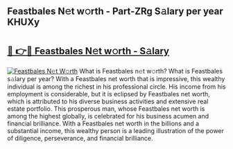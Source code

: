 ## Feastbales N𝚎t w𝚘rth - Part-ZRg S𝚊lary per year KHUXy

# <h2><a href="http://gc1rxub.nevu.top/?p=Feastbales">🔗 👉🔴 Feastbales N𝚎t w𝚘rth - S𝚊lary</a></h2>

[![Feastbales N𝚎t W𝚘rth](https://i.imgur.com/Oavwk0R.jpeg)](http://gc1rxub.nevu.top/?p=Feastbales)
What is Feastbales n𝚎t w𝚘rth? What is Feastbales s𝚊lary per year?
With a Feastbales net worth that is impressive, this wealthy individual is among the richest in his professional circle. His income from his employment is considerable, but it is eclipsed by Feastbales net worth, which is attributed to his diverse business activities and extensive real estate portfolio. This prosperous man, whose Feastbales net worth is among the highest globally, is celebrated for his business acumen and financial brilliance. With a Feastbales net worth in the billions and a substantial income, this wealthy person is a leading illustration of the power of diligence, perseverance, and financial brilliance.
